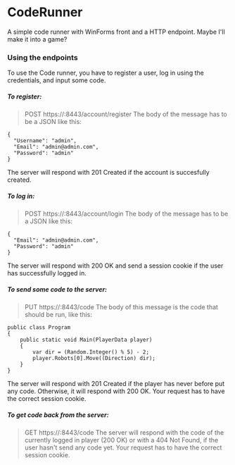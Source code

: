 # CodeRunner
A simple code runner with WinForms front and a HTTP endpoint. Maybe I'll make it into a game?

### Using the endpoints

To use the Code runner, you have to register a user, log in using the credentials, and input some code.

##### To register:
> POST https://<ip>:8443/account/register
The body of the message has to be a JSON like this:
```
{
  "Username": "admin",
  "Email": "admin@admin.com",
  "Password": "admin"
}
```
The server will respond with 201 Created if the account is succesfully created.
  
##### To log in:
> POST https://<ip>:8443/account/login
The body of the message has to be a JSON like this:
```
{
  "Email": "admin@admin.com",
  "Password": "admin"
}
```
The server will respond with 200 OK and send a session cookie if the user has successfully logged in.

##### To send some code to the server:
> PUT https://<ip>:8443/code
The body of this message is the code that should be run, like this:
```
public class Program
{
    public static void Main(PlayerData player)
    {
        var dir = (Random.Integer() % 5) - 2;
        player.Robots[0].Move((Direction) dir);
    }
}
```
The server will respond with 201 Created if the player has never before put any code. Otherwise, it will respond with 200 OK.
Your request has to have the correct session cookie.

##### To get code back from the server:
> GET https://<ip>:8443/code
The server will respond with the code of the currently logged in player (200 OK) or with a 404 Not Found, if the user hasn't send any code yet.
Your request has to have the correct session cookie.
